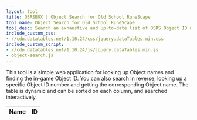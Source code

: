 ```yaml
---
layout: tool
title: OSRSBOX | Object Search for Old School RuneScape
tool_name: Object Search for Old School RuneScape
tool_desc: Search an exhaustive and up-to-date list of OSRS Object ID numbers and Object names
include_custom_css: 
- //cdn.datatables.net/1.10.24/css/jquery.dataTables.min.css
include_custom_script: 
- //cdn.datatables.net/1.10.24/js/jquery.dataTables.min.js
- object-search.js
---
```


<p>This tool is a simple web application for looking up Object names and finding the in-game Object ID. You can also search in reverse, looking up a specific Object ID number and getting the corresponding Object name. The table is dynamic and can be sorted on each column, and searched interactively.</p>

<table id="search-results" class="table table-striped">
  <thead>
    <tr>
      <th scope="col">Name</th>
      <th scope="col">ID</th>
    </tr>
  </thead>
</table>
